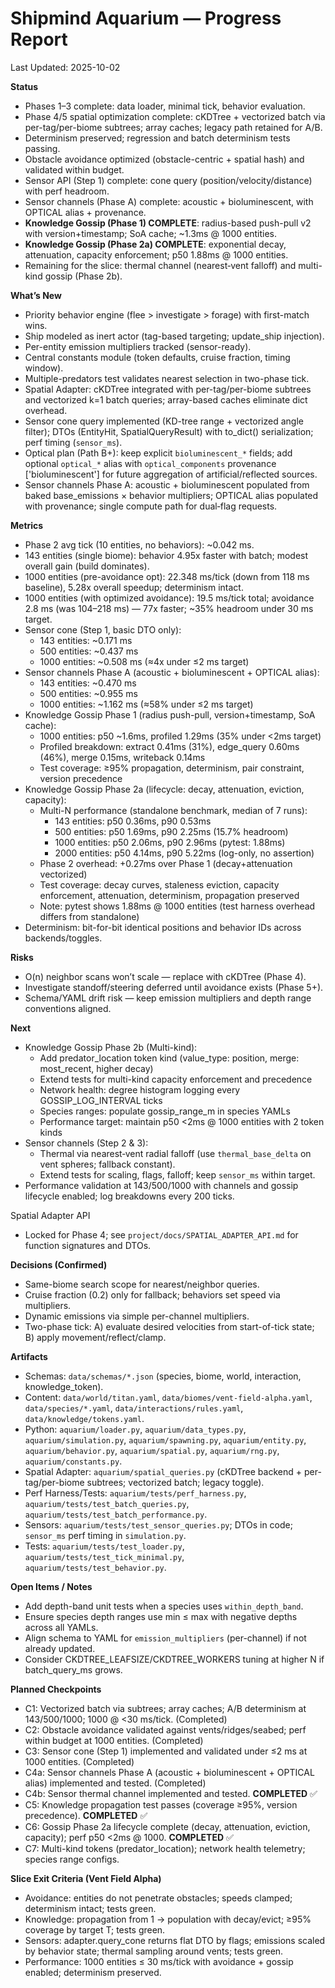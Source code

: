 # Shipmind Aquarium — Progress Report

Last Updated: 2025-10-02

**Status**
- Phases 1–3 complete: data loader, minimal tick, behavior evaluation.
- Phase 4/5 spatial optimization complete: cKDTree + vectorized batch via per-tag/per-biome subtrees; array caches; legacy path retained for A/B.
- Determinism preserved; regression and batch determinism tests passing.
- Obstacle avoidance optimized (obstacle-centric + spatial hash) and validated within budget.
- Sensor API (Step 1) complete: cone query (position/velocity/distance) with perf headroom.
- Sensor channels (Phase A) complete: acoustic + bioluminescent, with OPTICAL alias + provenance.
- **Knowledge Gossip (Phase 1) COMPLETE**: radius-based push-pull v2 with version+timestamp; SoA cache; ~1.3ms @ 1000 entities.
- **Knowledge Gossip (Phase 2a) COMPLETE**: exponential decay, attenuation, capacity enforcement; p50 1.88ms @ 1000 entities.
- Remaining for the slice: thermal channel (nearest‑vent falloff) and multi-kind gossip (Phase 2b).

**What’s New**
- Priority behavior engine (flee > investigate > forage) with first-match wins.
- Ship modeled as inert actor (tag-based targeting; update_ship injection).
- Per-entity emission multipliers tracked (sensor-ready).
- Central constants module (token defaults, cruise fraction, timing window).
- Multiple-predators test validates nearest selection in two-phase tick.
- Spatial Adapter: cKDTree integrated with per-tag/per-biome subtrees and vectorized k=1 batch queries; array-based caches eliminate dict overhead.
- Sensor cone query implemented (KD-tree range + vectorized angle filter); DTOs (EntityHit, SpatialQueryResult) with to_dict() serialization; perf timing (`sensor_ms`).
- Optical plan (Path B+): keep explicit `bioluminescent_*` fields; add optional `optical_*` alias with `optical_components` provenance ['bioluminescent'] for future aggregation of artificial/reflected sources.
- Sensor channels Phase A: acoustic + bioluminescent populated from baked base_emissions × behavior multipliers; OPTICAL alias populated with provenance; single compute path for dual‑flag requests.

**Metrics**
- Phase 2 avg tick (10 entities, no behaviors): ~0.042 ms.
- 143 entities (single biome): behavior 4.95x faster with batch; modest overall gain (build dominates).
- 1000 entities (pre-avoidance opt): 22.348 ms/tick (down from 118 ms baseline), 5.28x overall speedup; determinism intact.
- 1000 entities (with optimized avoidance): 19.5 ms/tick total; avoidance 2.8 ms (was 104–218 ms) — 77x faster; ~35% headroom under 30 ms target.
- Sensor cone (Step 1, basic DTO only):
  - 143 entities: ~0.171 ms
  - 500 entities: ~0.437 ms
  - 1000 entities: ~0.508 ms (≈4x under ≤2 ms target)
- Sensor channels Phase A (acoustic + bioluminescent + OPTICAL alias):
  - 143 entities: ~0.470 ms
  - 500 entities: ~0.955 ms
  - 1000 entities: ~1.162 ms (≈58% under ≤2 ms target)
- Knowledge Gossip Phase 1 (radius push-pull, version+timestamp, SoA cache):
  - 1000 entities: p50 ~1.6ms, profiled 1.29ms (35% under <2ms target)
  - Profiled breakdown: extract 0.41ms (31%), edge_query 0.60ms (46%), merge 0.15ms, writeback 0.14ms
  - Test coverage: ≥95% propagation, determinism, pair constraint, version precedence
- Knowledge Gossip Phase 2a (lifecycle: decay, attenuation, eviction, capacity):
  - Multi-N performance (standalone benchmark, median of 7 runs):
    - 143 entities: p50 0.36ms, p90 0.53ms
    - 500 entities: p50 1.69ms, p90 2.25ms (15.7% headroom)
    - 1000 entities: p50 2.06ms, p90 2.96ms (pytest: 1.88ms)
    - 2000 entities: p50 4.14ms, p90 5.22ms (log-only, no assertion)
  - Phase 2 overhead: +0.27ms over Phase 1 (decay+attenuation vectorized)
  - Test coverage: decay curves, staleness eviction, capacity enforcement, attenuation, determinism, propagation preserved
  - Note: pytest shows 1.88ms @ 1000 entities (test harness overhead differs from standalone)
- Determinism: bit-for-bit identical positions and behavior IDs across backends/toggles.

**Risks**
- O(n) neighbor scans won’t scale — replace with cKDTree (Phase 4).
- Investigate standoff/steering deferred until avoidance exists (Phase 5+).
- Schema/YAML drift risk — keep emission multipliers and depth range conventions aligned.

**Next**
- Knowledge Gossip Phase 2b (Multi-kind):
  - Add predator_location token kind (value_type: position, merge: most_recent, higher decay)
  - Extend tests for multi-kind capacity enforcement and precedence
  - Network health: degree histogram logging every GOSSIP_LOG_INTERVAL ticks
  - Species ranges: populate gossip_range_m in species YAMLs
  - Performance target: maintain p50 <2ms @ 1000 entities with 2 token kinds
- Sensor channels (Step 2 & 3):
  - Thermal via nearest‑vent radial falloff (use `thermal_base_delta` on vent spheres; fallback constant).
  - Extend tests for scaling, flags, falloff; keep `sensor_ms` within target.
- Performance validation at 143/500/1000 with channels and gossip lifecycle enabled; log breakdowns every 200 ticks.

Spatial Adapter API
- Locked for Phase 4; see `project/docs/SPATIAL_ADAPTER_API.md` for function signatures and DTOs.

**Decisions (Confirmed)**
- Same-biome search scope for nearest/neighbor queries.
- Cruise fraction (0.2) only for fallback; behaviors set speed via multipliers.
- Dynamic emissions via simple per-channel multipliers.
- Two-phase tick: A) evaluate desired velocities from start-of-tick state; B) apply movement/reflect/clamp.

**Artifacts**
- Schemas: `data/schemas/*.json` (species, biome, world, interaction, knowledge_token).
- Content: `data/world/titan.yaml`, `data/biomes/vent-field-alpha.yaml`, `data/species/*.yaml`, `data/interactions/rules.yaml`, `data/knowledge/tokens.yaml`.
- Python: `aquarium/loader.py`, `aquarium/data_types.py`, `aquarium/simulation.py`, `aquarium/spawning.py`, `aquarium/entity.py`, `aquarium/behavior.py`, `aquarium/spatial.py`, `aquarium/rng.py`, `aquarium/constants.py`.
- Spatial Adapter: `aquarium/spatial_queries.py` (cKDTree backend + per-tag/per-biome subtrees; vectorized batch; legacy toggle).
- Perf Harness/Tests: `aquarium/tests/perf_harness.py`, `aquarium/tests/test_batch_queries.py`, `aquarium/tests/test_batch_performance.py`.
- Sensors: `aquarium/tests/test_sensor_queries.py`; DTOs in code; `sensor_ms` perf timing in `simulation.py`.
- Tests: `aquarium/tests/test_loader.py`, `aquarium/tests/test_tick_minimal.py`, `aquarium/tests/test_behavior.py`.

**Open Items / Notes**
- Add depth-band unit tests when a species uses `within_depth_band`.
- Ensure species depth ranges use min ≤ max with negative depths across all YAMLs.
- Align schema to YAML for `emission_multipliers` (per-channel) if not already updated.
- Consider CKDTREE_LEAFSIZE/CKDTREE_WORKERS tuning at higher N if batch_query_ms grows.

**Planned Checkpoints**
- C1: Vectorized batch via subtrees; array caches; A/B determinism at 143/500/1000; 1000 @ <30 ms/tick. (Completed)
- C2: Obstacle avoidance validated against vents/ridges/seabed; perf within budget at 1000 entities. (Completed)
- C3: Sensor cone (Step 1) implemented and validated under ≤2 ms at 1000 entities. (Completed)
- C4a: Sensor channels Phase A (acoustic + bioluminescent + OPTICAL alias) implemented and tested. (Completed)
- C4b: Sensor thermal channel implemented and tested. **COMPLETED** ✅
- C5: Knowledge propagation test passes (coverage ≥95%, version precedence). **COMPLETED** ✅
- C6: Gossip Phase 2a lifecycle complete (decay, attenuation, eviction, capacity); perf p50 <2ms @ 1000. **COMPLETED** ✅
- C7: Multi-kind tokens (predator_location); network health telemetry; species range configs.

**Slice Exit Criteria (Vent Field Alpha)**
- Avoidance: entities do not penetrate obstacles; speeds clamped; determinism intact; tests green.
- Knowledge: propagation from 1 → population with decay/evict; ≥95% coverage by target T; tests green.
- Sensors: adapter.query_cone returns flat DTO by flags; emissions scaled by behavior state; thermal sampling around vents; tests green.
- Performance: 1000 entities ≤ 30 ms/tick with avoidance + gossip enabled; determinism preserved.
